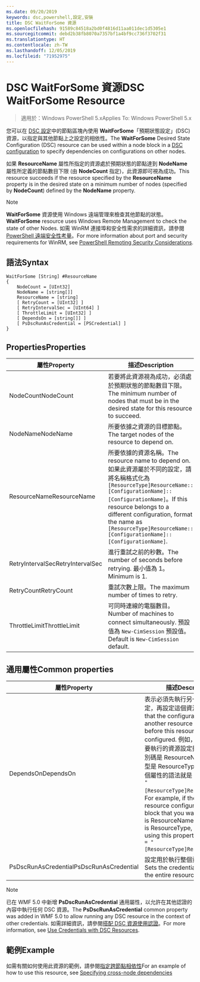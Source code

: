 ```yaml
---
ms.date: 09/20/2019
keywords: dsc,powershell,設定,安裝
title: DSC WaitForSome 資源
ms.openlocfilehash: 91589c84518a2bd0f4816d11aa011dec1d5305e1
ms.sourcegitcommit: debd2b38fb8070a7357bf1a4bf9cc736f3702f31
ms.translationtype: HT
ms.contentlocale: zh-TW
ms.lasthandoff: 12/05/2019
ms.locfileid: "71952975"
---
```

# <a name="dsc-waitforsome-resource"></a><span data-ttu-id="167c3-103">DSC WaitForSome 資源</span><span class="sxs-lookup"><span data-stu-id="167c3-103">DSC WaitForSome Resource</span></span>

> <span data-ttu-id="167c3-104">適用於：Windows PowerShell 5.x</span><span class="sxs-lookup"><span data-stu-id="167c3-104">Applies To: Windows PowerShell 5.x</span></span>

<span data-ttu-id="167c3-105">您可以在 [DSC 設定](../../../configurations/configurations.md)中的節點區塊內使用 **WaitForSome**「預期狀態設定」(DSC) 資源，以指定與其他節點上之設定的相依性。</span><span class="sxs-lookup"><span data-stu-id="167c3-105">The **WaitForSome** Desired State Configuration (DSC) resource can be used within a node block in a [DSC configuration](../../../configurations/configurations.md) to specify dependencies on configurations on other nodes.</span></span>

<span data-ttu-id="167c3-106">如果 **ResourceName** 屬性所指定的資源處於預期狀態的節點達到 **NodeName** 屬性所定義的節點數目下限 (由 **NodeCount** 指定)，此資源即可視為成功。</span><span class="sxs-lookup"><span data-stu-id="167c3-106">This resource succeeds if the resource specified by the **ResourceName** property is in the desired state on a minimum number of nodes (specified by **NodeCount**) defined by the **NodeName** property.</span></span>

> [!NOTE]
> <span data-ttu-id="167c3-107">**WaitForSome** 資源使用 Windows 遠端管理來檢查其他節點的狀態。</span><span class="sxs-lookup"><span data-stu-id="167c3-107">**WaitForSome** resource uses Windows Remote Management to check the state of other Nodes.</span></span> <span data-ttu-id="167c3-108">如需 WinRM 連接埠和安全性需求的詳細資訊，請參閱 [PowerShell 遠端安全性考量](/powershell/scripting/learn/remoting/winrmsecurity?view=powershell-6)。</span><span class="sxs-lookup"><span data-stu-id="167c3-108">For more information about port and security requirements for WinRM, see [PowerShell Remoting Security Considerations](/powershell/scripting/learn/remoting/winrmsecurity?view=powershell-6).</span></span>

## <a name="syntax"></a><span data-ttu-id="167c3-109">語法</span><span class="sxs-lookup"><span data-stu-id="167c3-109">Syntax</span></span>

```Syntax
WaitForSome [String] #ResourceName
{
    NodeCount = [UInt32]
    NodeName = [string[]]
    ResourceName = [string]
    [ RetryCount = [UInt32] ]
    [ RetryIntervalSec = [UInt64] ]
    [ ThrottleLimit = [UInt32] ]
    [ DependsOn = [string[]] ]
    [ PsDscRunAsCredential = [PSCredential] ]
}
```

## <a name="properties"></a><span data-ttu-id="167c3-110">Properties</span><span class="sxs-lookup"><span data-stu-id="167c3-110">Properties</span></span>

|<span data-ttu-id="167c3-111">屬性</span><span class="sxs-lookup"><span data-stu-id="167c3-111">Property</span></span> |<span data-ttu-id="167c3-112">描述</span><span class="sxs-lookup"><span data-stu-id="167c3-112">Description</span></span> |
|---|---|
|<span data-ttu-id="167c3-113">NodeCount</span><span class="sxs-lookup"><span data-stu-id="167c3-113">NodeCount</span></span> |<span data-ttu-id="167c3-114">若要將此資源視為成功，必須處於預期狀態的節點數目下限。</span><span class="sxs-lookup"><span data-stu-id="167c3-114">The minimum number of nodes that must be in the desired state for this resource to succeed.</span></span> |
|<span data-ttu-id="167c3-115">NodeName</span><span class="sxs-lookup"><span data-stu-id="167c3-115">NodeName</span></span> |<span data-ttu-id="167c3-116">所要依據之資源的目標節點。</span><span class="sxs-lookup"><span data-stu-id="167c3-116">The target nodes of the resource to depend on.</span></span> |
|<span data-ttu-id="167c3-117">ResourceName</span><span class="sxs-lookup"><span data-stu-id="167c3-117">ResourceName</span></span> |<span data-ttu-id="167c3-118">所要依據的資源名稱。</span><span class="sxs-lookup"><span data-stu-id="167c3-118">The resource name to depend on.</span></span> <span data-ttu-id="167c3-119">如果此資源屬於不同的設定，請將名稱格式化為 `[ResourceType]ResourceName::[ConfigurationName]::[ConfigurationName]`。</span><span class="sxs-lookup"><span data-stu-id="167c3-119">If this resource belongs to a different configuration, format the name as `[ResourceType]ResourceName::[ConfigurationName]::[ConfigurationName]`.</span></span> |
|<span data-ttu-id="167c3-120">RetryIntervalSec</span><span class="sxs-lookup"><span data-stu-id="167c3-120">RetryIntervalSec</span></span> |<span data-ttu-id="167c3-121">進行重試之前的秒數。</span><span class="sxs-lookup"><span data-stu-id="167c3-121">The number of seconds before retrying.</span></span> <span data-ttu-id="167c3-122">最小值為 1。</span><span class="sxs-lookup"><span data-stu-id="167c3-122">Minimum is 1.</span></span> |
|<span data-ttu-id="167c3-123">RetryCount</span><span class="sxs-lookup"><span data-stu-id="167c3-123">RetryCount</span></span> |<span data-ttu-id="167c3-124">重試次數上限。</span><span class="sxs-lookup"><span data-stu-id="167c3-124">The maximum number of times to retry.</span></span> |
|<span data-ttu-id="167c3-125">ThrottleLimit</span><span class="sxs-lookup"><span data-stu-id="167c3-125">ThrottleLimit</span></span> |<span data-ttu-id="167c3-126">可同時連線的電腦數目。</span><span class="sxs-lookup"><span data-stu-id="167c3-126">Number of machines to connect simultaneously.</span></span> <span data-ttu-id="167c3-127">預設值為 `New-CimSession` 預設值。</span><span class="sxs-lookup"><span data-stu-id="167c3-127">Default is `New-CimSession` default.</span></span> |

## <a name="common-properties"></a><span data-ttu-id="167c3-128">通用屬性</span><span class="sxs-lookup"><span data-stu-id="167c3-128">Common properties</span></span>

|<span data-ttu-id="167c3-129">屬性</span><span class="sxs-lookup"><span data-stu-id="167c3-129">Property</span></span> |<span data-ttu-id="167c3-130">描述</span><span class="sxs-lookup"><span data-stu-id="167c3-130">Description</span></span> |
|---|---|
|<span data-ttu-id="167c3-131">DependsOn</span><span class="sxs-lookup"><span data-stu-id="167c3-131">DependsOn</span></span> |<span data-ttu-id="167c3-132">表示必須先執行另一個資源的設定，再設定這個資源。</span><span class="sxs-lookup"><span data-stu-id="167c3-132">Indicates that the configuration of another resource must run before this resource is configured.</span></span> <span data-ttu-id="167c3-133">例如，如果第一個想要執行的資源設定指令碼區塊識別碼是 ResourceName，而其類型是 ResourceType，則使用這個屬性的語法就是 `DependsOn = "[ResourceType]ResourceName"`。</span><span class="sxs-lookup"><span data-stu-id="167c3-133">For example, if the ID of the resource configuration script block that you want to run first is ResourceName and its type is ResourceType, the syntax for using this property is `DependsOn = "[ResourceType]ResourceName"`.</span></span> |
|<span data-ttu-id="167c3-134">PsDscRunAsCredential</span><span class="sxs-lookup"><span data-stu-id="167c3-134">PsDscRunAsCredential</span></span> |<span data-ttu-id="167c3-135">設定用於執行整個資源的認證。</span><span class="sxs-lookup"><span data-stu-id="167c3-135">Sets the credential for running the entire resource as.</span></span> |

> [!NOTE]
> <span data-ttu-id="167c3-136">已在 WMF 5.0 中新增 **PsDscRunAsCredential** 通用屬性，以允許在其他認證的內容中執行任何 DSC 資源。</span><span class="sxs-lookup"><span data-stu-id="167c3-136">The **PsDscRunAsCredential** common property was added in WMF 5.0 to allow running any DSC resource in the context of other credentials.</span></span> <span data-ttu-id="167c3-137">如需詳細資訊，請參閱[搭配 DSC 資源使用認證](../../../configurations/runasuser.md)。</span><span class="sxs-lookup"><span data-stu-id="167c3-137">For more information, see [Use Credentials with DSC Resources](../../../configurations/runasuser.md).</span></span>

## <a name="example"></a><span data-ttu-id="167c3-138">範例</span><span class="sxs-lookup"><span data-stu-id="167c3-138">Example</span></span>

<span data-ttu-id="167c3-139">如需有關如何使用此資源的範例，請參閱[指定跨節點相依性](../../../configurations/crossNodeDependencies.md)</span><span class="sxs-lookup"><span data-stu-id="167c3-139">For an example of how to use this resource, see [Specifying cross-node dependencies](../../../configurations/crossNodeDependencies.md)</span></span>